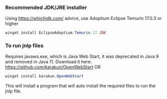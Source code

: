 ### Recommended JDK/JRE installer
Using https://whichjdk.com/ advice, use Adoptium Eclipse Temurin 17.0.3 or higher
```powershell
winget install EclipseAdoptium.Temurin.17.JDK
```

### To run jnlp files
Requires javaws.exe, which is Java Web Start, it was deprecated in Java 9 and removed in Java 11.
Download it here: https://github.com/karakun/OpenWebStart
OR
```powershell
winget install karakun.OpenWebStart
```
This will install a program that will auto install the required files to run the jnlp file.